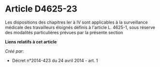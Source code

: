 # Article D4625-23

Les dispositions des chapitres Ier à IV sont applicables à la surveillance médicale des travailleurs éloignés définis à
l'article L. 4625-1, sous réserve des modalités particulières prévues par la présente section

**Liens relatifs à cet article**

_Créé par_:

  - Décret n°2014-423 du 24 avril 2014 - art. 1
